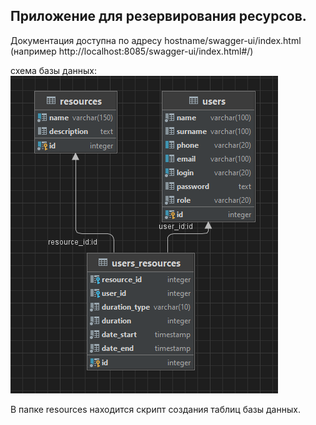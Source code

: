 ## Приложение для резервирования ресурсов.

Документация доступна по адресу hostname/swagger-ui/index.html \
(например http://localhost:8085/swagger-ui/index.html#/)

схема базы данных:
![scheme](https://github.com/kirichenkods/BookingService/blob/main/src/main/resources/scheme_db.png)

В папке resources находится скрипт создания таблиц базы данных.

